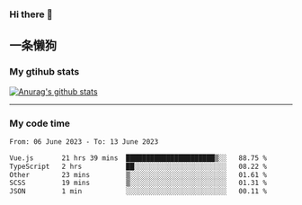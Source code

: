 ### Hi there 👋

## 一条懒狗
<!--
**kiss-me-quickly/kiss-me-quickly** is a ✨ _special_ ✨ repository because its `README.md` (this file) appears on your GitHub profile.

Here are some ideas to get you started:

- 🔭 I’m currently working on ...
- 🌱 I’m currently learning ...
- 👯 I’m looking to collaborate on ...
- 🤔 I’m looking for help with ...
- 💬 Ask me about ...
- 📫 How to reach me: ...
- 😄 Pronouns: ...
- ⚡ Fun fact: ...
-->


### My gtihub stats

[![Anurag's github stats](https://github-readme-stats.vercel.app/api?username=kiss-me-quickly)](https://github.com/anuraghazra/github-readme-stats)

***

### My code time

<!--START_SECTION:waka-->

```txt
From: 06 June 2023 - To: 13 June 2023

Vue.js       21 hrs 39 mins  ██████████████████████▒░░   88.75 %
TypeScript   2 hrs           ██░░░░░░░░░░░░░░░░░░░░░░░   08.22 %
Other        23 mins         ▒░░░░░░░░░░░░░░░░░░░░░░░░   01.61 %
SCSS         19 mins         ▒░░░░░░░░░░░░░░░░░░░░░░░░   01.31 %
JSON         1 min           ░░░░░░░░░░░░░░░░░░░░░░░░░   00.11 %
```

<!--END_SECTION:waka-->
